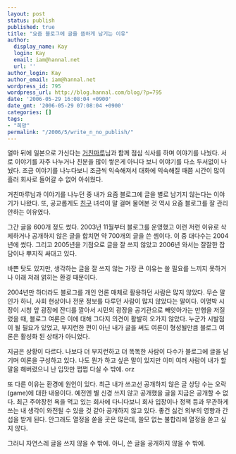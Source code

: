 ```yaml
---
layout: post
status: publish
published: true
title: "요즘 블로그에 글을 뜸하게 남기는 이유"
author:
  display_name: Kay
  login: Kay
  email: iam@hannal.net
  url: ''
author_login: Kay
author_email: iam@hannal.net
wordpress_id: 795
wordpress_url: http://blog.hannal.com/blog/?p=795
date: '2006-05-29 16:08:04 +0900'
date_gmt: '2006-05-29 07:08:04 +0900'
categories: []
tags:
- "희망"
permalink: "/2006/5/write_n_no_publish/"
---
```

<p>얼마 뒤에 일본으로 가신다는 <a href="http://blog.my.lv/comfuture">거친마루</a>님과 함께 점심 식사를 하며 이야기를 나눴다. 서로 이야기를 자주 나누거나 친분을 많이 쌓은게 아니다 보니 이야기를 다소 두서없이 나눴다. 조금 이야기를 나누다보니 조금씩 익숙해져서 대화에 익숙해질 때쯤 시간이 많이 흘러 회사로 들어갈 수 없어 아쉬웠다.</p>
<p>거친마루님과 이야기를 나누던 중 내가 요즘 블로그에 글을 별로 남기지 않는다는 이야기가 나왔다. 또, 공교롭게도 <a href="http://www.ssi10.com">친구</a> 녀석이 말 걸며 물어본 것 역시 요즘 블로그를 잘 관리 안하는 이유였다.</p>
<p>그간 글을 600개 정도 썼다. 2003년 11월부터 블로그를 운영했고 이런 저런 이유로 삭제하거나 공개하지 않은 글을 합치면 약 700개의 글을 쓴 셈이다. 이 중 대다수는 2004년에 썼다. 그리고 2005년을 기점으로 글을 잘 쓰지 않았고 2006년 와서는 잘잘한 잡담이나 뿌지직 싸대고 있다.</p>
<p>바쁜 탓도 있지만, 생각하는 글을 잘 쓰지 않는 가장 큰 이유는 쓸 필요를 느끼지 못하거나 이래 저래 얽히는 환경 때문이다.</p>
<p>2004년만 하더라도 블로그를 개인 언론 매체로 활용하던 사람은 많지 않았다. 무슨 말인가 하니, 사회 현상이나 전문 정보를 다루던 사람이 많지 않았다는 말이다. 이명박 시장이 시청 앞 광장에 잔디를 깔아서 시민의 광장을 공기관으로 빼앗아가는 만행을 저질렀을 때, 블로그 여론은 이에 대해 그다지 의견이 활발히 오가지 않았다. 누군가 시발점이 될 필요가 있었고, 부지런한 편이 아닌 내가 글을 써도 여론이 형성될만큼 블로그 여론은 활성화 된 상태가 아니었다.</p>
<p>지금은 상황이 다르다. 나보다 더 부지런하고 더 똑똑한 사람이 다수가 블로그에 글을 남기며 여론을 구성하고 있다. 나도 뭔가 하고 싶은 말이 있지만 이미 여러 사람이 내가 할 말을 해버렸으니 난 입맛만 쩝쩝 다실 수 밖에. orz</p>
<p>또 다른 이유는 환경에 원인이 있다. 최근 내가 쓰고선 공개하지 않은 글 상당 수는 오락(game)에 대한 내용이다. 예전엔 별 신경 쓰지 않고 공개했을 글을 지금은 공개할 수 없다. 최근 주야장천 욕을 먹고 있는 회사에 다니다보니 회사 입장이나 정책 등과 무관하게 쓰는 내 생각이 와전될 수 있을 것 같아 공개하지 않고 있다. 좋건 싫건 외부의 영향과 간섭을 받게 된다. 안그래도 열정을 쏟을 곳은 많은데, 쓸모 없는 불합리에 열정을 쏟고 싶지 않다.</p>
<p>그러니 자연스레 글을 쓰지 않을 수 밖에. 아니, 쓴 글을 공개하지 않을 수 밖에.</p>
